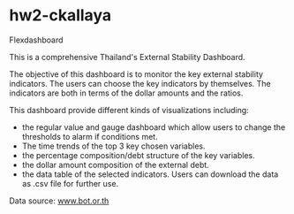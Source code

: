 # hw2-ckallaya
Flexdashboard

This is a comprehensive Thailand's External Stability Dashboard.

The objective of this dashboard is to monitor the key external stability indicators.
The users can choose the key indicators by themselves. 
The indicators are both in terms of the dollar amounts and the ratios. 

This dashboard provide different kinds of visualizations including:
- the regular value and gauge dashboard which allow users to change the thresholds to alarm if conditions met.
- The time trends of the top 3 key chosen variables.
- the percentage composition/debt structure of the key variables.
- the dollar amount composition of the external debt.
- the data table of the selected indicators. Users can download the data as .csv file for further use.

Data source: www.bot.or.th

